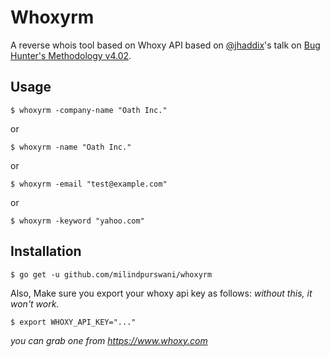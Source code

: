 # Whoxyrm
A reverse whois tool based on Whoxy API based on [@jhaddix](https://twitter.com/Jhaddix)'s talk on [Bug Hunter's Methodology v4.02](https://www.youtube.com/watch?v=gIz_yn0Uvb8). 

## Usage

```
$ whoxyrm -company-name "Oath Inc."
```

or 

```
$ whoxyrm -name "Oath Inc."
```

or 
```
$ whoxyrm -email "test@example.com"
```

or

```
$ whoxyrm -keyword "yahoo.com"
```

## Installation

```
$ go get -u github.com/milindpurswani/whoxyrm
```

Also, Make sure you export your whoxy api key as follows:
*without this, it won't work.*

```
$ export WHOXY_API_KEY="..."
```
*you can grab one from https://www.whoxy.com*

